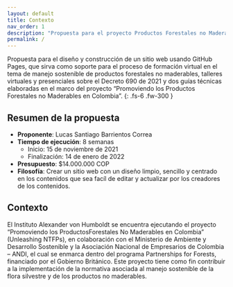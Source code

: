 ```yaml
---
layout: default
title: Contexto
nav_order: 1
description: "Propuesta para el proyecto Productos Forestales no Maderables en Colombia."
permalink: /
---
```


Propuesta para el diseño y construcción de un sitio web usando GitHub Pages, que sirva como soporte para el proceso de formación virtual en el tema de manejo sostenible de productos forestales no maderables, talleres virtuales y presenciales sobre el Decreto 690 de 2021 y dos guías técnicas elaboradas en el marco del proyecto “Promoviendo los Productos Forestales no Maderables en Colombia”.
{: .fs-6 .fw-300 }


## Resumen de la propuesta

- **Proponente**: Lucas Santiago Barrientos Correa
- **Tiempo de ejecución**: 8 semanas
    - Inicio: 15 de noviembre de 2021
    - Finalización: 14 de enero de 2022
- **Presupuesto**: $14.000.000 COP
- **Filosofía**: Crear un sitio web con un diseño limpio, sencillo y centrado en los contenidos que sea facíl de editar y actualizar por los creadores de los contenidos.


## Contexto

El Instituto Alexander von Humboldt se encuentra ejecutando el proyecto “Promoviendo los ProductosForestales No Maderables en Colombia” (Unleashing NTFPs), en colaboración con el Ministerio de
Ambiente y Desarrollo Sostenible y la Asociación Nacional de Empresarios de Colombia – ANDI, el cual
se enmarca dentro del programa Partnerships for Forests, financiado por el Gobierno Británico. Este
proyecto tiene como fin contribuir a la implementación de la normativa asociada al manejo sostenible
de la flora silvestre y de los productos no maderables.

